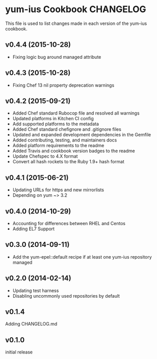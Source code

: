 # yum-ius Cookbook CHANGELOG
This file is used to list changes made in each version of the yum-ius cookbook.

## v0.4.4 (2015-10-28)
- Fixing logic bug around managed attribute

## v0.4.3 (2015-10-28)
- Fixing Chef 13 nil property deprecation warnings

## v0.4.2 (2015-09-21)
- Added Chef standard Rubocop file and resolved all warnings
- Updated platforms in Kitchen CI config
- Add supported platforms to the metadata
- Added Chef standard chefignore and .gitignore files
- Updated and expanded development dependencies in the Gemfile
- Added contributing, testing, and maintainers docs
- Added platform requirements to the readme
- Added Travis and cookbook version badges to the readme
- Update Chefspec to 4.X format
- Convert all hash rockets to the Ruby 1.9+ hash format

## v0.4.1 (2015-06-21)
- Updating URLs for https and new mirrorlists
- Depending on yum ~> 3.2

## v0.4.0 (2014-10-29)
- Accounting for differences between RHEL and Centos
- Adding EL7 Support

## v0.3.0 (2014-09-11)
- Add the yum-epel::default recipe if at least one yum-ius repository managed

## v0.2.0 (2014-02-14)
- Updating test harness
- Disabling uncommonly used repositories by default

## v0.1.4
Adding CHANGELOG.md

## v0.1.0
initial release

